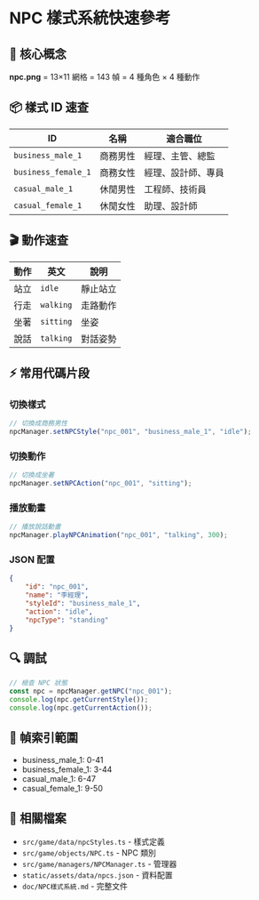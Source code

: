 # NPC 樣式系統快速參考

## 🎯 核心概念

**npc.png** = 13×11 網格 = 143 幀 = 4 種角色 × 4 種動作

## 📦 樣式 ID 速查

| ID                  | 名稱     | 適合職位           |
| ------------------- | -------- | ------------------ |
| `business_male_1`   | 商務男性 | 經理、主管、總監   |
| `business_female_1` | 商務女性 | 經理、設計師、專員 |
| `casual_male_1`     | 休閒男性 | 工程師、技術員     |
| `casual_female_1`   | 休閒女性 | 助理、設計師       |

## 🎬 動作速查

| 動作 | 英文      | 說明     |
| ---- | --------- | -------- |
| 站立 | `idle`    | 靜止站立 |
| 行走 | `walking` | 走路動作 |
| 坐著 | `sitting` | 坐姿     |
| 說話 | `talking` | 對話姿勢 |

## ⚡ 常用代碼片段

### 切換樣式

```typescript
// 切換成商務男性
npcManager.setNPCStyle("npc_001", "business_male_1", "idle");
```

### 切換動作

```typescript
// 切換成坐著
npcManager.setNPCAction("npc_001", "sitting");
```

### 播放動畫

```typescript
// 播放說話動畫
npcManager.playNPCAnimation("npc_001", "talking", 300);
```

### JSON 配置

```json
{
    "id": "npc_001",
    "name": "李經理",
    "styleId": "business_male_1",
    "action": "idle",
    "npcType": "standing"
}
```

## 🔍 調試

```typescript
// 檢查 NPC 狀態
const npc = npcManager.getNPC("npc_001");
console.log(npc.getCurrentStyle());
console.log(npc.getCurrentAction());
```

## 📍 幀索引範圍

-   business_male_1: 0-41
-   business_female_1: 3-44
-   casual_male_1: 6-47
-   casual_female_1: 9-50

## 🔗 相關檔案

-   `src/game/data/npcStyles.ts` - 樣式定義
-   `src/game/objects/NPC.ts` - NPC 類別
-   `src/game/managers/NPCManager.ts` - 管理器
-   `static/assets/data/npcs.json` - 資料配置
-   `doc/NPC樣式系統.md` - 完整文件
